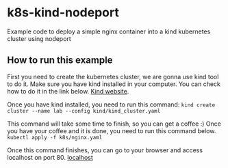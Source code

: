 # k8s-kind-nodeport
Example code to deploy a simple nginx container into a kind kubernetes cluster using nodeport

## How to run this example
First you need to create the kubernetes cluster, we are gonna use kind tool to do it.
Make sure you have kind installed in your computer. You can check how to do it in the link below.
[Kind website](https://kind.sigs.k8s.io/).

Once you have kind installed, you need to run this command:
`kind create cluster --name lab --config kind/kind_cluster.yaml`

This command will take some time to finish, so you can get a coffee :)
Once you have your coffee and it is done, you need to run this command below.
`kubectl apply -f k8s/nginx.yaml`

Once this command finishes, you can go to your browser and access localhost on port 80.
[localhost](http://localhost:80)
